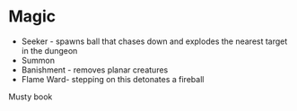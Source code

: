 
# Magic

* Seeker - spawns ball that chases down and explodes the nearest target in the dungeon
* Summon
* Banishment - removes planar creatures
* Flame Ward- stepping on this detonates a fireball


Musty book